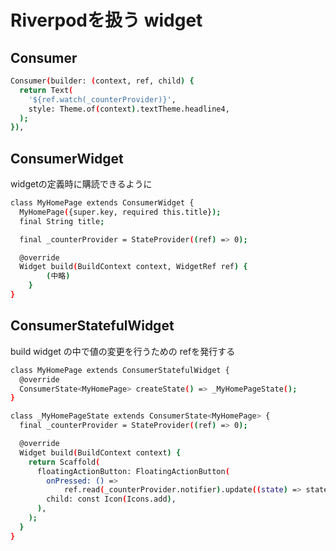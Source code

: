 # Riverpodを扱う widget

## Consumer
```sh
Consumer(builder: (context, ref, child) {
  return Text(
    '${ref.watch(_counterProvider)}',
    style: Theme.of(context).textTheme.headline4,
  );
}),
```


## ConsumerWidget
widgetの定義時に購読できるように
```sh
class MyHomePage extends ConsumerWidget {
  MyHomePage({super.key, required this.title});
  final String title;

  final _counterProvider = StateProvider((ref) => 0);

  @override
  Widget build(BuildContext context, WidgetRef ref) {
        (中略)
    }
}
```

## ConsumerStatefulWidget
build widget の中で値の変更を行うための refを発行する
```sh
class MyHomePage extends ConsumerStatefulWidget {
  @override
  ConsumerState<MyHomePage> createState() => _MyHomePageState();
}

class _MyHomePageState extends ConsumerState<MyHomePage> {
  final _counterProvider = StateProvider((ref) => 0);

  @override
  Widget build(BuildContext context) {
    return Scaffold(
      floatingActionButton: FloatingActionButton(
        onPressed: () =>
            ref.read(_counterProvider.notifier).update((state) => state + 1),
        child: const Icon(Icons.add),
      ),
    );
  }
}
```
